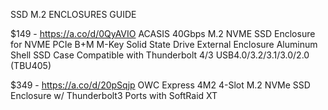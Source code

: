 
SSD M.2 ENCLOSURES GUIDE

$149 - https://a.co/d/0QyAVIO
ACASIS 40Gbps M.2 NVME SSD Enclosure for NVME PCIe B+M M-Key Solid State Drive External Enclosure Aluminum Shell SSD Case Compatible with Thunderbolt 4/3 USB4.0/3.2/3.1/3.0/2.0 (TBU405) 

$349 - https://a.co/d/20pSqjp
OWC Express 4M2 4-Slot M.2 NVMe SSD Enclosure w/ Thunderbolt3 Ports with SoftRaid XT 

